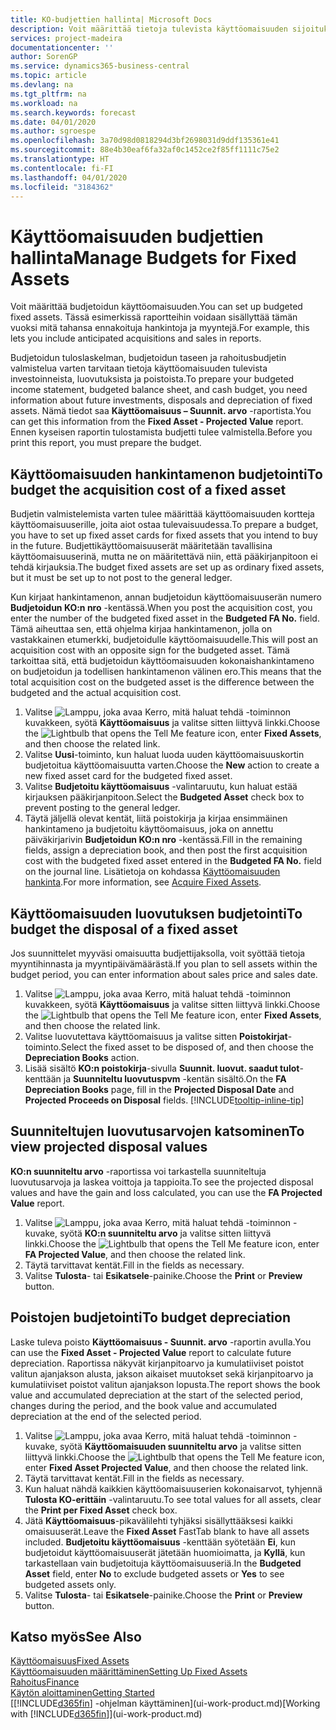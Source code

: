 ```yaml
---
title: KO-budjettien hallinta| Microsoft Docs
description: Voit määrittää tietoja tulevista käyttöomaisuuden sijoituksista, luovutuksista ja poistoista budjettien ja ennusteiden valmistelussa auttamiseksi.
services: project-madeira
documentationcenter: ''
author: SorenGP
ms.service: dynamics365-business-central
ms.topic: article
ms.devlang: na
ms.tgt_pltfrm: na
ms.workload: na
ms.search.keywords: forecast
ms.date: 04/01/2020
ms.author: sgroespe
ms.openlocfilehash: 3a70d98d0818294d3bf2698031d9ddf135361e41
ms.sourcegitcommit: 88e4b30eaf6fa32af0c1452ce2f85ff1111c75e2
ms.translationtype: HT
ms.contentlocale: fi-FI
ms.lasthandoff: 04/01/2020
ms.locfileid: "3184362"
---
```

# <a name="manage-budgets-for-fixed-assets"></a><span data-ttu-id="a8ce5-103">Käyttöomaisuuden budjettien hallinta</span><span class="sxs-lookup"><span data-stu-id="a8ce5-103">Manage Budgets for Fixed Assets</span></span>
<span data-ttu-id="a8ce5-104">Voit määrittää budjetoidun käyttöomaisuuden.</span><span class="sxs-lookup"><span data-stu-id="a8ce5-104">You can set up budgeted fixed assets.</span></span> <span data-ttu-id="a8ce5-105">Tässä esimerkissä raportteihin voidaan sisällyttää tämän vuoksi mitä tahansa ennakoituja hankintoja ja myyntejä.</span><span class="sxs-lookup"><span data-stu-id="a8ce5-105">For example, this lets you include anticipated acquisitions and sales in reports.</span></span>  

<span data-ttu-id="a8ce5-106">Budjetoidun tuloslaskelman, budjetoidun taseen ja rahoitusbudjetin valmistelua varten tarvitaan tietoja käyttöomaisuuden tulevista investoinneista, luovutuksista ja poistoista.</span><span class="sxs-lookup"><span data-stu-id="a8ce5-106">To prepare your budgeted income statement, budgeted balance sheet, and cash budget, you need information about future investments, disposals and depreciation of fixed assets.</span></span> <span data-ttu-id="a8ce5-107">Nämä tiedot saa **Käyttöomaisuus – Suunnit. arvo** -raportista.</span><span class="sxs-lookup"><span data-stu-id="a8ce5-107">You can get this information from the **Fixed Asset - Projected Value** report.</span></span> <span data-ttu-id="a8ce5-108">Ennen kyseisen raportin tulostamista budjetti tulee valmistella.</span><span class="sxs-lookup"><span data-stu-id="a8ce5-108">Before you print this report, you must prepare the budget.</span></span>  

## <a name="to-budget-the-acquisition-cost-of-a-fixed-asset"></a><span data-ttu-id="a8ce5-109">Käyttöomaisuuden hankintamenon budjetointi</span><span class="sxs-lookup"><span data-stu-id="a8ce5-109">To budget the acquisition cost of a fixed asset</span></span>
<span data-ttu-id="a8ce5-110">Budjetin valmistelemista varten tulee määrittää käyttöomaisuuden kortteja käyttöomaisuuserille, joita aiot ostaa tulevaisuudessa.</span><span class="sxs-lookup"><span data-stu-id="a8ce5-110">To prepare a budget, you have to set up fixed asset cards for fixed assets that you intend to buy in the future.</span></span> <span data-ttu-id="a8ce5-111">Budjettikäyttöomaisuuserät määritetään tavallisina käyttöomaisuuserinä, mutta ne on määritettävä niin, että pääkirjanpitoon ei tehdä kirjauksia.</span><span class="sxs-lookup"><span data-stu-id="a8ce5-111">The budget fixed assets are set up as ordinary fixed assets, but it must be set up to not post to the general ledger.</span></span>

<span data-ttu-id="a8ce5-112">Kun kirjaat hankintamenon, annan budjetoidun käyttöomaisuuserän numero **Budjetoidun KO:n nro** -kentässä.</span><span class="sxs-lookup"><span data-stu-id="a8ce5-112">When you post the acquisition cost, you enter the number of the budgeted fixed asset in the **Budgeted FA No.** field.</span></span> <span data-ttu-id="a8ce5-113">Tämä aiheuttaa sen, että ohjelma kirjaa hankintamenon, jolla on vastakkainen etumerkki, budjetoidulle käyttöomaisuudelle.</span><span class="sxs-lookup"><span data-stu-id="a8ce5-113">This will post an acquisition cost with an opposite sign for the budgeted asset.</span></span> <span data-ttu-id="a8ce5-114">Tämä tarkoittaa sitä, että budjetoidun käyttöomaisuuden kokonaishankintameno on budjetoidun ja todellisen hankintamenon välinen ero.</span><span class="sxs-lookup"><span data-stu-id="a8ce5-114">This means that the total acquisition cost on the budgeted asset is the difference between the budgeted and the actual acquisition cost.</span></span>

1. <span data-ttu-id="a8ce5-115">Valitse ![Lamppu, joka avaa Kerro, mitä haluat tehdä -toiminnon](media/ui-search/search_small.png "Kerro, mitä haluat tehdä") kuvakkeen, syötä **Käyttöomaisuus** ja valitse sitten liittyvä linkki.</span><span class="sxs-lookup"><span data-stu-id="a8ce5-115">Choose the ![Lightbulb that opens the Tell Me feature](media/ui-search/search_small.png "Tell me what you want to do") icon, enter **Fixed Assets**, and then choose the related link.</span></span>
2. <span data-ttu-id="a8ce5-116">Valitse **Uusi**-toiminto, kun haluat luoda uuden käyttöomaisuuskortin budjetoitua käyttöomaisuutta varten.</span><span class="sxs-lookup"><span data-stu-id="a8ce5-116">Choose the **New** action to create a new fixed asset card for the budgeted fixed asset.</span></span>
3. <span data-ttu-id="a8ce5-117">Valitse **Budjetoitu käyttöomaisuus** -valintaruutu, kun haluat estää kirjauksen pääkirjanpitoon.</span><span class="sxs-lookup"><span data-stu-id="a8ce5-117">Select the **Budgeted Asset** check box to prevent posting to the general ledger.</span></span>
4. <span data-ttu-id="a8ce5-118">Täytä jäljellä olevat kentät, liitä poistokirja ja kirjaa ensimmäinen hankintameno ja budjetoitu käyttöomaisuus, joka on annettu päiväkirjarivin **Budjetoidun KO:n nro** -kentässä.</span><span class="sxs-lookup"><span data-stu-id="a8ce5-118">Fill in the remaining fields, assign a depreciation book, and then post the first acquisition cost with the budgeted fixed asset entered in the **Budgeted FA No.** field on the journal line.</span></span> <span data-ttu-id="a8ce5-119">Lisätietoja on kohdassa [Käyttöomaisuuden hankinta](fa-how-acquire.md).</span><span class="sxs-lookup"><span data-stu-id="a8ce5-119">For more information, see [Acquire Fixed Assets](fa-how-acquire.md).</span></span>

## <a name="to-budget-the-disposal-of-a-fixed-asset"></a><span data-ttu-id="a8ce5-120">Käyttöomaisuuden luovutuksen budjetointi</span><span class="sxs-lookup"><span data-stu-id="a8ce5-120">To budget the disposal of a fixed asset</span></span>
<span data-ttu-id="a8ce5-121">Jos suunnittelet myyväsi omaisuutta budjettijaksolla, voit syöttää tietoja myyntihinnasta ja myyntipäivämäärästä.</span><span class="sxs-lookup"><span data-stu-id="a8ce5-121">If you plan to sell assets within the budget period, you can enter information about sales price and sales date.</span></span>

1. <span data-ttu-id="a8ce5-122">Valitse ![Lamppu, joka avaa Kerro, mitä haluat tehdä -toiminnon](media/ui-search/search_small.png "Kerro, mitä haluat tehdä") kuvakkeen, syötä **Käyttöomaisuus** ja valitse sitten liittyvä linkki.</span><span class="sxs-lookup"><span data-stu-id="a8ce5-122">Choose the ![Lightbulb that opens the Tell Me feature](media/ui-search/search_small.png "Tell me what you want to do") icon, enter **Fixed Assets**, and then choose the related link.</span></span>
2. <span data-ttu-id="a8ce5-123">Valitse luovutettava käyttöomaisuus ja valitse sitten **Poistokirjat**-toiminto.</span><span class="sxs-lookup"><span data-stu-id="a8ce5-123">Select the fixed asset to be disposed of, and then choose the **Depreciation Books** action.</span></span>
3. <span data-ttu-id="a8ce5-124">Lisää sisältö **KO:n poistokirja**-sivulla **Suunnit. luovut. saadut tulot**-kenttään ja **Suunniteltu luovutuspvm** -kentän sisältö.</span><span class="sxs-lookup"><span data-stu-id="a8ce5-124">On the **FA Depreciation Books** page, fill in the **Projected Disposal Date** and **Projected Proceeds on Disposal** fields.</span></span> [!INCLUDE[tooltip-inline-tip](includes/tooltip-inline-tip_md.md)]

## <a name="to-view-projected-disposal-values"></a><span data-ttu-id="a8ce5-125">Suunniteltujen luovutusarvojen katsominen</span><span class="sxs-lookup"><span data-stu-id="a8ce5-125">To view projected disposal values</span></span>
<span data-ttu-id="a8ce5-126">**KO:n suunniteltu arvo** -raportissa voi tarkastella suunniteltuja luovutusarvoja ja laskea voittoja ja tappioita.</span><span class="sxs-lookup"><span data-stu-id="a8ce5-126">To see the projected disposal values and have the gain and loss calculated, you can use the **FA Projected Value** report.</span></span>

1. <span data-ttu-id="a8ce5-127">Valitse ![Lamppu, joka avaa Kerro, mitä haluat tehdä -toiminnon](media/ui-search/search_small.png "Kerro, mitä haluat tehdä") -kuvake, syötä **KO:n suunniteltu arvo** ja valitse sitten liittyvä linkki.</span><span class="sxs-lookup"><span data-stu-id="a8ce5-127">Choose the ![Lightbulb that opens the Tell Me feature](media/ui-search/search_small.png "Tell me what you want to do") icon, enter **FA Projected Value**, and then choose the related link.</span></span>
2. <span data-ttu-id="a8ce5-128">Täytä tarvittavat kentät.</span><span class="sxs-lookup"><span data-stu-id="a8ce5-128">Fill in the fields as necessary.</span></span>
3. <span data-ttu-id="a8ce5-129">Valitse **Tulosta**- tai **Esikatsele**-painike.</span><span class="sxs-lookup"><span data-stu-id="a8ce5-129">Choose the **Print** or **Preview** button.</span></span>

## <a name="to-budget-depreciation"></a><span data-ttu-id="a8ce5-130">Poistojen budjetointi</span><span class="sxs-lookup"><span data-stu-id="a8ce5-130">To budget depreciation</span></span>
<span data-ttu-id="a8ce5-131">Laske tuleva poisto **Käyttöomaisuus - Suunnit. arvo** -raportin avulla.</span><span class="sxs-lookup"><span data-stu-id="a8ce5-131">You can use the **Fixed Asset - Projected Value** report to calculate future depreciation.</span></span> <span data-ttu-id="a8ce5-132">Raportissa näkyvät kirjanpitoarvo ja kumulatiiviset poistot valitun ajanjakson alusta, jakson aikaiset muutokset sekä kirjanpitoarvo ja kumulatiiviset poistot valitun ajanjakson lopusta.</span><span class="sxs-lookup"><span data-stu-id="a8ce5-132">The report shows the book value and accumulated depreciation at the start of the selected period, changes during the period, and the book value and accumulated depreciation at the end of the selected period.</span></span>

1. <span data-ttu-id="a8ce5-133">Valitse ![Lamppu, joka avaa Kerro, mitä haluat tehdä -toiminnon](media/ui-search/search_small.png "Kerro, mitä haluat tehdä") -kuvake, syötä **Käyttöomaisuuden suunniteltu arvo** ja valitse sitten liittyvä linkki.</span><span class="sxs-lookup"><span data-stu-id="a8ce5-133">Choose the ![Lightbulb that opens the Tell Me feature](media/ui-search/search_small.png "Tell me what you want to do") icon, enter **Fixed Asset Projected Value**, and then choose the related link.</span></span>
2. <span data-ttu-id="a8ce5-134">Täytä tarvittavat kentät.</span><span class="sxs-lookup"><span data-stu-id="a8ce5-134">Fill in the fields as necessary.</span></span>
3. <span data-ttu-id="a8ce5-135">Kun haluat nähdä kaikkien käyttöomaisuuserien kokonaisarvot, tyhjennä **Tulosta KO-erittäin** -valintaruutu.</span><span class="sxs-lookup"><span data-stu-id="a8ce5-135">To see total values for all assets, clear the **Print per Fixed Asset** check box.</span></span>
4. <span data-ttu-id="a8ce5-136">Jätä **Käyttöomaisuus**-pikavälilehti tyhjäksi sisällyttääksesi kaikki omaisuuserät.</span><span class="sxs-lookup"><span data-stu-id="a8ce5-136">Leave the **Fixed Asset** FastTab blank to have all assets included.</span></span> <span data-ttu-id="a8ce5-137">**Budjetoitu käyttöomaisuus** -kenttään syötetään **Ei**, kun budjetoidut käyttöomaisuuserät jätetään huomioimatta, ja **Kyllä**, kun tarkastellaan vain budjetoituja käyttöomaisuuseriä.</span><span class="sxs-lookup"><span data-stu-id="a8ce5-137">In the **Budgeted Asset** field, enter **No** to exclude budgeted assets or **Yes** to see budgeted assets only.</span></span>
5. <span data-ttu-id="a8ce5-138">Valitse **Tulosta**- tai **Esikatsele**-painike.</span><span class="sxs-lookup"><span data-stu-id="a8ce5-138">Choose the **Print** or **Preview** button.</span></span>

## <a name="see-also"></a><span data-ttu-id="a8ce5-139">Katso myös</span><span class="sxs-lookup"><span data-stu-id="a8ce5-139">See Also</span></span>
[<span data-ttu-id="a8ce5-140">Käyttöomaisuus</span><span class="sxs-lookup"><span data-stu-id="a8ce5-140">Fixed Assets</span></span>](fa-manage.md)  
[<span data-ttu-id="a8ce5-141">Käyttöomaisuuden määrittäminen</span><span class="sxs-lookup"><span data-stu-id="a8ce5-141">Setting Up Fixed Assets</span></span>](fa-setup.md)  
[<span data-ttu-id="a8ce5-142">Rahoitus</span><span class="sxs-lookup"><span data-stu-id="a8ce5-142">Finance</span></span>](finance.md)  
[<span data-ttu-id="a8ce5-143">Käytön aloittaminen</span><span class="sxs-lookup"><span data-stu-id="a8ce5-143">Getting Started</span></span>](product-get-started.md)  
<span data-ttu-id="a8ce5-144">[[!INCLUDE[d365fin](includes/d365fin_md.md)] -ohjelman käyttäminen](ui-work-product.md)</span><span class="sxs-lookup"><span data-stu-id="a8ce5-144">[Working with [!INCLUDE[d365fin](includes/d365fin_md.md)]](ui-work-product.md)</span></span>
